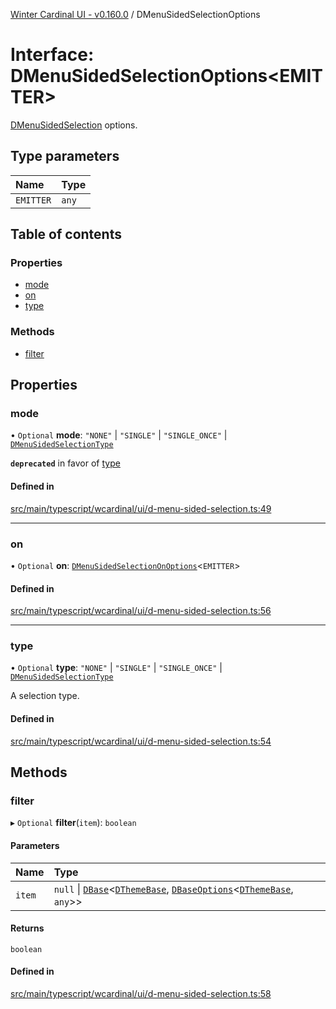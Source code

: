 [Winter Cardinal UI - v0.160.0](../index.md) / DMenuSidedSelectionOptions

# Interface: DMenuSidedSelectionOptions<EMITTER\>

[DMenuSidedSelection](../classes/DMenuSidedSelection.md) options.

## Type parameters

| Name | Type |
| :------ | :------ |
| `EMITTER` | `any` |

## Table of contents

### Properties

- [mode](DMenuSidedSelectionOptions.md#mode)
- [on](DMenuSidedSelectionOptions.md#on)
- [type](DMenuSidedSelectionOptions.md#type)

### Methods

- [filter](DMenuSidedSelectionOptions.md#filter)

## Properties

### mode

• `Optional` **mode**: ``"NONE"`` \| ``"SINGLE"`` \| ``"SINGLE_ONCE"`` \| [`DMenuSidedSelectionType`](../index.md#dmenusidedselectiontype)

**`deprecated`** in favor of [type](DMenuSidedSelectionOptions.md#type)

#### Defined in

[src/main/typescript/wcardinal/ui/d-menu-sided-selection.ts:49](https://github.com/winter-cardinal/winter-cardinal-ui/blob/v0.160.0/src/main/typescript/wcardinal/ui/d-menu-sided-selection.ts#L49)

___

### on

• `Optional` **on**: [`DMenuSidedSelectionOnOptions`](DMenuSidedSelectionOnOptions.md)<`EMITTER`\>

#### Defined in

[src/main/typescript/wcardinal/ui/d-menu-sided-selection.ts:56](https://github.com/winter-cardinal/winter-cardinal-ui/blob/v0.160.0/src/main/typescript/wcardinal/ui/d-menu-sided-selection.ts#L56)

___

### type

• `Optional` **type**: ``"NONE"`` \| ``"SINGLE"`` \| ``"SINGLE_ONCE"`` \| [`DMenuSidedSelectionType`](../index.md#dmenusidedselectiontype)

A selection type.

#### Defined in

[src/main/typescript/wcardinal/ui/d-menu-sided-selection.ts:54](https://github.com/winter-cardinal/winter-cardinal-ui/blob/v0.160.0/src/main/typescript/wcardinal/ui/d-menu-sided-selection.ts#L54)

## Methods

### filter

▸ `Optional` **filter**(`item`): `boolean`

#### Parameters

| Name | Type |
| :------ | :------ |
| `item` | ``null`` \| [`DBase`](../classes/DBase.md)<[`DThemeBase`](DThemeBase.md), [`DBaseOptions`](DBaseOptions.md)<[`DThemeBase`](DThemeBase.md), `any`\>\> |

#### Returns

`boolean`

#### Defined in

[src/main/typescript/wcardinal/ui/d-menu-sided-selection.ts:58](https://github.com/winter-cardinal/winter-cardinal-ui/blob/v0.160.0/src/main/typescript/wcardinal/ui/d-menu-sided-selection.ts#L58)
